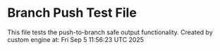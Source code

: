 # Branch Push Test File
This file tests the push-to-branch safe output functionality.
Created by custom engine at: Fri Sep  5 11:56:23 UTC 2025
